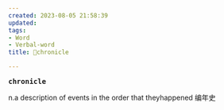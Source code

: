 ```yaml
---
created: 2023-08-05 21:58:39
updated: 
tags: 
- Word
- Verbal-word
title: 🚩chronicle

---
```


<pre><strong>chronicle</strong></pre>
n.a description of events in the order that theyhappened
编年史